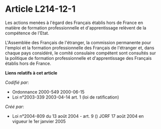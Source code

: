 # Article L214-12-1

Les actions menées à l'égard des Français établis hors de France en matière de formation professionnelle et d'apprentissage
relèvent de la compétence de l'Etat.

L'Assemblée des Français de l'étranger, la commission permanente pour l'emploi et la formation professionnelle des Français
de l'étranger et, dans chaque pays considéré, le comité consulaire compétent sont consultés sur la politique de formation
professionnelle et d'apprentissage des Français établis hors de France.

**Liens relatifs à cet article**

_Codifié par_:

  - Ordonnance 2000-549 2000-06-15
  - Loi n°2003-339 2003-04-14 art. 1 (loi de ratification)

_Créé par_:

  - Loi n°2004-809 du 13 août 2004 - art. 9 () JORF 17 août 2004 en vigueur le 1er janvier 2005
